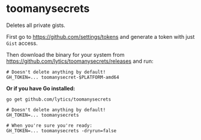 toomanysecrets
==============

Deletes all private gists.

First go to https://github.com/settings/tokens and generate a token with just
`Gist` access.

Then download the binary for your system from
https://github.com/lytics/toomanysecrets/releases and run:

```
# Doesn't delete anything by default!
GH_TOKEN=... toomanysecret-$PLATFORM-amd64
```

**Or if you have Go installed:**

```
go get github.com/lytics/toomanysecrets

# Doesn't delete anything by default!
GH_TOKEN=... toomanysecrets

# When you're sure you're ready:
GH_TOKEN=... toomanysecrets -dryrun=false
```
